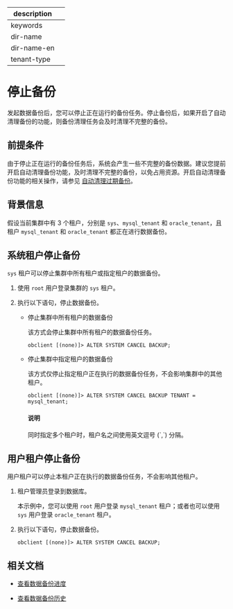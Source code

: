 |description||
|---|---|
|keywords||
|dir-name||
|dir-name-en||
|tenant-type||

# 停止备份

发起数据备份后，您可以停止正在运行的备份任务。停止备份后，如果开启了自动清理备份的功能，则备份清理任务会及时清理不完整的备份。

## 前提条件

由于停止正在运行的备份任务后，系统会产生一些不完整的备份数据。建议您提前开启自动清理备份功能，及时清理不完整的备份，以免占用资源。开启自动清理备份功能的相关操作，请参见 [自动清理过期备份](../500.clear-backup-data/100.cleaning-up-backed-up-data-automatically.md)。

## 背景信息

假设当前集群中有 3 个租户，分别是 `sys`、`mysql_tenant` 和 `oracle_tenant`，且租户 `mysql_tenant` 和 `oracle_tenant` 都正在进行数据备份。

## 系统租户停止备份

`sys` 租户可以停止集群中所有租户或指定租户的数据备份。

1. 使用 `root` 用户登录集群的 `sys` 租户。

2. 执行以下语句，停止数据备份。

   * 停止集群中所有租户的数据备份

       该方式会停止集群中所有租户的数据备份任务。

       ```shell
       obclient [(none)]> ALTER SYSTEM CANCEL BACKUP;
       ```

   * 停止集群中指定租户的数据备份

        该方式仅停止指定租户正在执行的数据备份任务，不会影响集群中的其他租户。

        ```shell
        obclient [(none)]> ALTER SYSTEM CANCEL BACKUP TENANT = mysql_tenant;
        ```

        <main id="notice" type='explain'>
        <h4>说明</h4>
        <p>同时指定多个租户时，租户名之间使用英文逗号 (`,`) 分隔。</p>
        </main>

## 用户租户停止备份

用户租户可以停止本租户正在执行的数据备份任务，不会影响其他租户。

1. 租户管理员登录到数据库。

   本示例中，您可以使用 `root` 用户登录 `mysql_tenant` 租户；或者也可以使用 `sys` 用户登录 `oracle_tenant` 租户。

2. 执行以下语句，停止数据备份。

    ```shell
    obclient [(none)]> ALTER SYSTEM CANCEL BACKUP;
    ```

## 相关文档

* [查看数据备份进度](../400.data-backup/500.view-data-backup-progress.md)

* [查看数据备份历史](../400.data-backup/600.view-data-backup-history.md)
